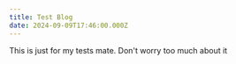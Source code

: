 ```yaml
---
title: Test Blog
date: 2024-09-09T17:46:00.000Z
---
```

This is just for my tests mate. Don't worry too much about it
